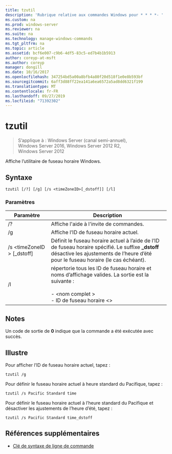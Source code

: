 ```yaml
---
title: tzutil
description: 'Rubrique relative aux commandes Windows pour * * * *- '
ms.custom: na
ms.prod: windows-server
ms.reviewer: na
ms.suite: na
ms.technology: manage-windows-commands
ms.tgt_pltfrm: na
ms.topic: article
ms.assetid: bcf6e007-c9b6-4df5-83c5-ed7b4b1b5913
author: coreyp-at-msft
ms.author: coreyp
manager: dongill
ms.date: 10/16/2017
ms.openlocfilehash: 347254bd5a00a8bfb4a80f20d518f1e0e8b593bf
ms.sourcegitcommit: 6aff3d88ff22ea141a6ea6572a5ad8dd6321f199
ms.translationtype: MT
ms.contentlocale: fr-FR
ms.lasthandoff: 09/27/2019
ms.locfileid: "71392302"
---
```

# <a name="tzutil"></a>tzutil

>S’applique à : Windows Server (canal semi-annuel), Windows Server 2016, Windows Server 2012 R2, Windows Server 2012

Affiche l’utilitaire de fuseau horaire Windows. 
## <a name="syntax"></a>Syntaxe
```
tzutil [/?] [/g] [/s <timeZoneID>[_dstoff]] [/l]
```
### <a name="parameters"></a>Paramètres
|Paramètre|Description|
|-------|--------|
|/?|Affiche l'aide à l'invite de commandes.|
|/g|Affiche l’ID de fuseau horaire actuel.|
|/s \<timeZoneID > [_dstoff]|Définit le fuseau horaire actuel à l’aide de l’ID de fuseau horaire spécifié. Le suffixe **_dstoff** désactive les ajustements de l’heure d’été pour le fuseau horaire (le cas échéant).|
|/l|répertorie tous les ID de fuseau horaire et noms d’affichage valides. La sortie est la suivante :<br /><br />-   \<nom complet ><br />-   ID de fuseau horaire \<>|

## <a name="remarks"></a>Notes
Un code de sortie de **0** indique que la commande a été exécutée avec succès.

## <a name="BKMK_Examples"></a>Illustre
Pour afficher l’ID de fuseau horaire actuel, tapez :
```
tzutil /g
```
Pour définir le fuseau horaire actuel à heure standard du Pacifique, tapez :
```
tzutil /s Pacific Standard time
```
Pour définir le fuseau horaire actuel à l’heure standard du Pacifique et désactiver les ajustements de l’heure d’été, tapez :
```
tzutil /s Pacific Standard time_dstoff
```
## <a name="additional-references"></a>Références supplémentaires
-   [Clé de syntaxe de ligne de commande](command-line-syntax-key.md)

